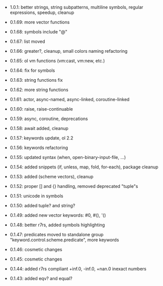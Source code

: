 * 1.0.1: better strings, string subpatterns,
         multiline symbols, regular expressions,
         speedup, cleanup

* 0.1.69: more vector functions
* 0.1.68: symbols include "@"
* 0.1.67: list moved
* 0.1.66: greater?, cleanup, small colors naming refactoring
* 0.1.65: ol vm functions (vm:cast, vm:new, etc.)
* 0.1.64: fix for symbols
* 0.1.63: string functions fix
* 0.1.62: more string functions
* 0.1.61: actor, async-named, async-linked, coroutine-linked
* 0.1.60: raise, raise-continuable
* 0.1.59: async, coroutine, deprecations
* 0.1.58: await added, cleanup
* 0.1.57: keywords update, ol 2.2
* 0.1.56: keywords refactoring
* 0.1.55: updated syntax (when, open-binary-input-file, ...)
* 0.1.54: added snippets (if, unless, map, fold, for-each), package cleanup
* 0.1.53: added (scheme vectors), cleanup
* 0.1.52: proper [] and {} handling, removed deprecated "tuple"s
* 0.1.51: unicode in symbols
* 0.1.50: added tuple? and string?
* 0.1.49: added new vector keywords: #0, #(), '()
* 0.1.48: better r7rs, added symbols highlighting
* 0.1.47: predicates moved to standalone group "keyword.control.scheme.predicate", more keywords
* 0.1.46: cosmetic changes
* 0.1.45: cosmetic changes
* 0.1.44: added r7rs compliant +inf.0, -inf.0, +nan.0 inexact numbers
* 0.1.43: added eqv? and equal?
